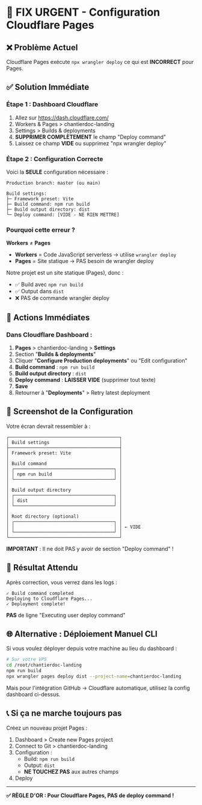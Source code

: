 # 🚨 FIX URGENT - Configuration Cloudflare Pages

## ❌ Problème Actuel

Cloudflare Pages exécute `npx wrangler deploy` ce qui est **INCORRECT** pour Pages.

## ✅ Solution Immédiate

### Étape 1 : Dashboard Cloudflare
1. Allez sur https://dash.cloudflare.com/
2. Workers & Pages > chantierdoc-landing
3. Settings > Builds & deployments
4. **SUPPRIMER COMPLÈTEMENT** le champ "Deploy command"
5. Laissez ce champ **VIDE** ou supprimez "npx wrangler deploy"

### Étape 2 : Configuration Correcte

Voici la **SEULE** configuration nécessaire :

```
Production branch: master (ou main)

Build settings:
├─ Framework preset: Vite
├─ Build command: npm run build
├─ Build output directory: dist
└─ Deploy command: [VIDE - NE RIEN METTRE]
```

### Pourquoi cette erreur ?

**Workers** ≠ **Pages**

- **Workers** = Code JavaScript serverless → utilise `wrangler deploy`
- **Pages** = Site statique → PAS besoin de wrangler deploy

Notre projet est un site statique (Pages), donc :
- ✅ Build avec `npm run build`
- ✅ Output dans `dist`
- ❌ PAS de commande wrangler deploy

## 🔧 Actions Immédiates

### Dans Cloudflare Dashboard :

1. **Pages** > chantierdoc-landing > **Settings**
2. Section "**Builds & deployments**"
3. Cliquer "**Configure Production deployments**" ou "Edit configuration"
4. **Build command** : `npm run build`
5. **Build output directory** : `dist`
6. **Deploy command** : **LAISSER VIDE** (supprimer tout texte)
7. **Save**
8. Retourner à "**Deployments**" > Retry latest deployment

## 📸 Screenshot de la Configuration

Votre écran devrait ressembler à :

```
┌─────────────────────────────────────────┐
│ Build settings                          │
├─────────────────────────────────────────┤
│ Framework preset: Vite                  │
│                                         │
│ Build command                           │
│ ┌─────────────────────────────────────┐ │
│ │ npm run build                       │ │
│ └─────────────────────────────────────┘ │
│                                         │
│ Build output directory                  │
│ ┌─────────────────────────────────────┐ │
│ │ dist                                │ │
│ └─────────────────────────────────────┘ │
│                                         │
│ Root directory (optional)               │
│ ┌─────────────────────────────────────┐ │
│ │                                     │ │ ← VIDE
│ └─────────────────────────────────────┘ │
└─────────────────────────────────────────┘
```

**IMPORTANT** : Il ne doit PAS y avoir de section "Deploy command" !

## 🎯 Résultat Attendu

Après correction, vous verrez dans les logs :

```
✓ Build command completed
Deploying to Cloudflare Pages...
✓ Deployment complete!
```

**PAS** de ligne "Executing user deploy command"

## 🌐 Alternative : Déploiement Manuel CLI

Si vous voulez déployer depuis votre machine au lieu du dashboard :

```bash
# Sur votre VPS
cd /root/chantierdoc-landing
npm run build
npx wrangler pages deploy dist --project-name=chantierdoc-landing
```

Mais pour l'intégration GitHub → Cloudflare automatique, utilisez la config dashboard ci-dessus.

## 📞 Si ça ne marche toujours pas

Créez un nouveau projet Pages :
1. Dashboard > Create new Pages project
2. Connect to Git > chantierdoc-landing
3. Configuration :
   - Build: `npm run build`
   - Output: `dist`
   - **NE TOUCHEZ PAS** aux autres champs
4. Deploy

---

**✅ RÈGLE D'OR : Pour Cloudflare Pages, PAS de deploy command !**
